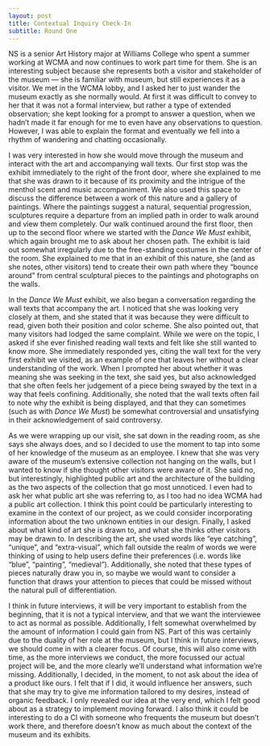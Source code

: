 ```yaml
---
layout: post
title: Contextual Inquiry Check-In
subtitle: Round One
---
```


NS is a senior Art History major at Williams College who spent a summer working at WCMA and now continues to work part time for them. She is an interesting subject because she represents both a visitor and stakeholder of the museum — she is familiar with museum, but still experiences it as a visitor. We met in the WCMA lobby, and I asked her to just wander the museum exactly as she normally would. At first it was difficult to convey to her that it was not a formal interview, but rather a type of extended observation; she kept looking for a prompt to answer a question, when we hadn’t made it far enough for me to even have any observations to question. However, I was able to explain the format and eventually we fell into a rhythm of wandering and chatting occasionally.

I was very interested in how she would move through the museum and interact with the art and accompanying wall texts. Our first stop was the exhibit immediately to the right of the front door, where she explained to me that she was drawn to it because of its proximity and the intrigue of the menthol scent and music accompaniment. We also used this space to discuss the difference between a work of this nature and a gallery of paintings. Where the paintings suggest a natural, sequential progression, sculptures require a departure from an implied path in order to walk around and view them completely. Our walk continued around the first floor, then up to the second floor where we started with the *Dance We Must* exhibit, which again brought me to ask about her chosen path. The exhibit is laid out somewhat irregularly due to the free-standing costumes in the center of the room. She explained to me that in an exhibit of this nature, she (and as she notes, other visitors) tend to create their own path where they “bounce around” from central sculptural pieces to the paintings and photographs on the walls. 

In the *Dance We Must* exhibit, we also began a conversation regarding the wall texts that accompany the art. I noticed that she was looking very closely at them, and she stated that it was because they were difficult to read, given both their position and color scheme. She also pointed out, that many visitors had lodged the same complaint. While we were on the topic, I asked if she ever finished reading wall texts and felt like she still wanted to know more. She immediately responded yes, citing the wall text for the very first exhibit we visited, as an example of one that leaves her without a clear understanding of the work. When I prompted her about whether it was meaning she was seeking in the text, she said yes, but also acknowledged that she often feels her judgement of a piece being swayed by the text in a way that feels confining. Additionally, she noted that the wall texts often fail to note why the exhibit is being displayed, and that they can sometimes (such as with *Dance We Must*) be somewhat controversial and unsatisfying in their acknowledgement of said controversy.

As we were wrapping up our visit, she sat down in the reading room, as she says she always does, and so I decided to use the moment to tap into some of her knowledge of the museum as an employee. I knew that she was very aware of the museum’s extensive collection not hanging on the walls, but I wanted to know if she thought other visitors were aware of it. She said no, but interestingly, highlighted public art and the architecture of the building as the two aspects of the collection that go most unnoticed. I even had to ask her what public art she was referring to, as I too had no idea WCMA had a public art collection. I think this point could be particularly interesting to examine in the context of our project, as we could consider incorporating information about the two unknown entities in our design. Finally, I asked about what kind of art she is drawn to, and what she thinks other visitors may be drawn to. In describing the art, she used words like “eye catching”, “unique”, and “extra-visual”, which fall outside the realm of words we were thinking of using to help users define their preferences (i.e. words like “blue”, “painting”, “medieval”). Additionally, she noted that these types of pieces naturally draw you in, so maybe we would want to consider a function that draws your attention to pieces that could be missed without the natural pull of differentiation.

I think in future interviews, it will be very important to establish from the beginning, that it is not a typical interview, and that we want the interviewee to act as normal as possible. Additionally, I felt somewhat overwhelmed by the amount of information I could gain from NS. Part of this was certainly due to the duality of her role at the museum, but I think in future interviews, we should come in with a clearer focus. Of course, this will also come with time, as the more interviews we conduct, the more focussed our actual project will be, and the more clearly we’ll understand what information we’re missing. Additionally, I decided, in the moment, to not ask about the idea of a product like ours. I felt that if I did, it would influence her answers, such that she may try to give me information tailored to my desires, instead of organic feedback. I only revealed our idea at the very end, which I felt good about as a strategy to implement moving forward. I also think it could be interesting to do a CI with someone who frequents the museum but doesn’t work there, and therefore doesn’t know as much about the context of the museum and its exhibits.

